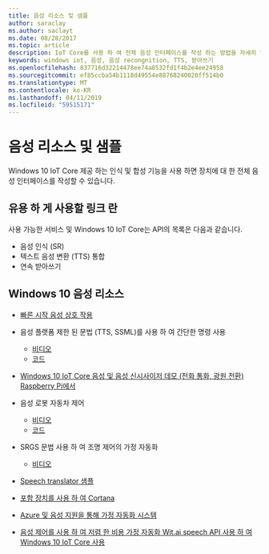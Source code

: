 ```yaml
---
title: 음성 리소스 및 샘플
author: saraclay
ms.author: saclayt
ms.date: 08/28/2017
ms.topic: article
description: IoT Core를 사용 하 여 전체 음성 인터페이스를 작성 하는 방법을 자세히 알아봅니다.
keywords: windows iot, 음성, 음성 recongnition, TTS, 받아쓰기
ms.openlocfilehash: 837716d32214478ee74a8532fd1f4b2e4ee24958
ms.sourcegitcommit: ef85ccba54b1118d49554e88768240020ff514b0
ms.translationtype: MT
ms.contentlocale: ko-KR
ms.lasthandoff: 04/11/2019
ms.locfileid: "59515171"
---
```

# <a name="speech-resources-and-samples"></a>음성 리소스 및 샘플

Windows 10 IoT Core 제공 하는 인식 및 합성 기능을 사용 하면 장치에 대 한 전체 음성 인터페이스를 작성할 수 있습니다.

## <a name="whats-available-and-useful-links"></a>유용 하 게 사용할 링크 란

사용 가능한 서비스 및 Windows 10 IoT Core는 API의 목록은 다음과 같습니다.

* 음성 인식 (SR)
* 텍스트 음성 변환 (TTS) 통합
* 연속 받아쓰기

## <a name="windows-10-speech-resources"></a>Windows 10 음성 리소스

* [빠른 시작 음성 상호 작용](https://msdn.microsoft.com/library/windows/apps/xaml/dn630426.aspx)

* 음성 플랫폼 제한 된 문법 (TTS, SSML)를 사용 하 여 간단한 명령 사용
  * [비디오](https://www.youtube.com/watch?v=GiDvBhfNnjU) 
  * [코드](https://github.com/Microsoft/Windows-universal-samples/tree/master/Samples/SpeechRecognitionAndSynthesis) 

* [Windows 10 IoT Core 음성 및 음성 신시사이저 데모 (전화 통화, 광원 전환) Raspberry Pi에서](https://www.youtube.com/watch?v=HstKdcP9XRA)

* 음성 로봇 자동차 제어 
  * [비디오](https://www.youtube.com/watch?v=vxUOTgechd4) 
  * [코드](https://www.hackster.io/AnuragVasanwala/speech-controlled-robot-49744c)

* SRGS 문법 사용 하 여 조명 제어의 가정 자동화 
  * [비디오](https://www.youtube.com/watch?v=MN18Uo_063g)

* [Speech translator 샘플](https://developer.microsoft.com/en-us/windows/iot/samples/speechtranslator)

* [포함 장치를 사용 하 여 Cortana](https://microsoft.hackster.io/ada-plasma-1f5c36/windows-iot-device-interactive-with-cortana-046906?ref=platform&ref_id=4087_trending___&offset=16)

* [Azure 및 음성 지원을 통해 가정 자동화 시스템](https://microsoft.hackster.io/rishabhbanga/complete-home-automation-system-with-azure-and-voice-assistance-8aa5fd?ref=search&ref_id=speech&offset=1)

* [음성 제어를 사용 하 여 저렴 한 비용 가정 자동화 Wit.ai speech API 사용 하 여 Windows 10 IoT Core 사용](https://microsoft.hackster.io/michael-gillett/dorm-automation-9fed01?ref=search&ref_id=speech&offset=2)
